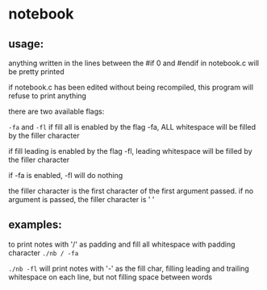 # notebook
## usage:
anything written in the lines between the #if 0 and #endif in notebook.c will be pretty printed

if notebook.c has been edited without being recompiled, this program will refuse to print anything


there are two available flags:

`-fa` and `-fl`
if fill all is enabled by the flag -fa, ALL whitespace will be filled by the filler character

if fill leading is enabled by the flag -fl, leading whitespace will be filled by the filler character

if -fa is enabled, -fl will do nothing

the filler character is the first character of the first argument passed. if no argument is passed, the filler character is ' '

## examples:
to print notes with '/' as padding and fill all whitespace with padding character
`./nb / -fa`

`./nb -fl` will print notes with '-' as the fill char, filling leading and trailing whitespace on each line, but not filling space between words
